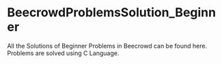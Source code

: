 # BeecrowdProblemsSolution_Beginner
All the Solutions of Beginner Problems in Beecrowd can be found here.
Problems are solved using C Language.
